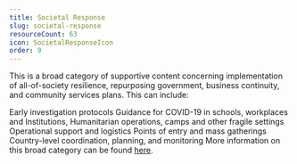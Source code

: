 ```yaml
---
title: Societal Response
slug: societal-response
resourceCount: 63
icon: SocietalResponseIcon
order: 9
---
```


This is a broad category of supportive content concerning implementation of all-of-society resilience, repurposing government, business continuity, and community services plans. This can include:

Early investigation protocols
Guidance for COVID-19 in schools, workplaces and Institutions,
Humanitarian operations, camps and other fragile settings
Operational support and logistics
Points of entry and mass gatherings
Country-level coordination, planning, and monitoring
More information on this broad category can be found [here](https://www.who.int/emergencies/diseases/novel-coronavirus-2019/technical-guidance/country-readiness).
